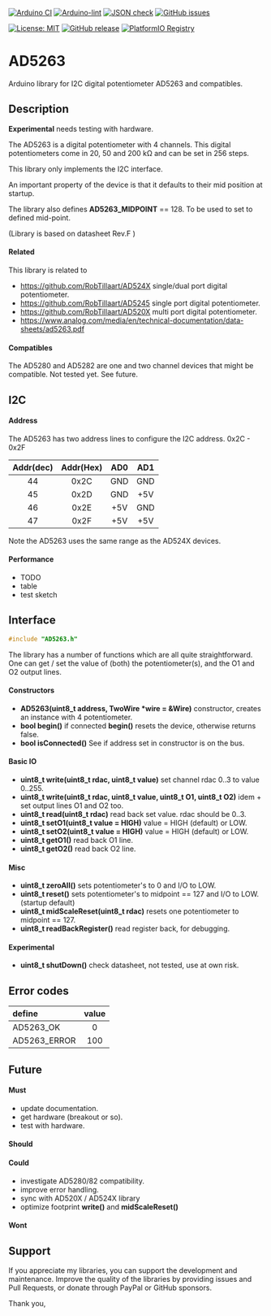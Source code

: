 
[![Arduino CI](https://github.com/RobTillaart/AD5263/workflows/Arduino%20CI/badge.svg)](https://github.com/marketplace/actions/arduino_ci)
[![Arduino-lint](https://github.com/RobTillaart/AD5263/actions/workflows/arduino-lint.yml/badge.svg)](https://github.com/RobTillaart/AD5263/actions/workflows/arduino-lint.yml)
[![JSON check](https://github.com/RobTillaart/AD5263/actions/workflows/jsoncheck.yml/badge.svg)](https://github.com/RobTillaart/AD5263/actions/workflows/jsoncheck.yml)
[![GitHub issues](https://img.shields.io/github/issues/RobTillaart/AD5263.svg)](https://github.com/RobTillaart/AD5263/issues)

[![License: MIT](https://img.shields.io/badge/license-MIT-green.svg)](https://github.com/RobTillaart/AD5263/blob/master/LICENSE)
[![GitHub release](https://img.shields.io/github/release/RobTillaart/AD5263.svg?maxAge=3600)](https://github.com/RobTillaart/AD5263/releases)
[![PlatformIO Registry](https://badges.registry.platformio.org/packages/robtillaart/library/AD5263.svg)](https://registry.platformio.org/libraries/robtillaart/AD5263)


# AD5263

Arduino library for I2C digital potentiometer AD5263 and compatibles.


## Description

**Experimental** needs testing with hardware.

The AD5263 is a digital potentiometer with 4 channels.
This digital potentiometers come in 20, 50 and 200 kΩ
and can be set in 256 steps.

This library only implements the I2C interface.

An important property of the device is that it defaults
to their mid position at startup.

The library also defines **AD5263_MIDPOINT** == 128.
To be used to set to defined mid-point.

(Library is based on datasheet Rev.F )


#### Related

This library is related to

- https://github.com/RobTillaart/AD524X single/dual port digital potentiometer.
- https://github.com/RobTillaart/AD5245 single port digital potentiometer.
- https://github.com/RobTillaart/AD520X multi port digital potentiometer.
- https://www.analog.com/media/en/technical-documentation/data-sheets/ad5263.pdf


#### Compatibles

The AD5280 and AD5282 are one and two channel devices that might be compatible.
Not tested yet. See future.


## I2C

#### Address

The AD5263 has two address lines to configure the I2C address. 0x2C - 0x2F

|  Addr(dec) |  Addr(Hex)  |  AD0  |  AD1  |
|:----------:|:-----------:|:-----:|:-----:|
|    44      |    0x2C     |  GND  |  GND  |
|    45      |    0x2D     |  GND  |  +5V  |
|    46      |    0x2E     |  +5V  |  GND  |
|    47      |    0x2F     |  +5V  |  +5V  |

Note the AD5263 uses the same range as the AD524X devices.


#### Performance

- TODO
- table
- test sketch


## Interface

```cpp
#include "AD5263.h"
```

The library has a number of functions which are all quite straightforward.
One can get / set the value of (both) the potentiometer(s), and the O1 and O2 output lines.


#### Constructors

- **AD5263(uint8_t address, TwoWire \*wire = &Wire)** constructor,
creates an instance with 4 potentiometer.
- **bool begin()** if connected **begin()** resets the device,
otherwise returns false.
- **bool isConnected()** See if address set in constructor is on the bus.


#### Basic IO

- **uint8_t write(uint8_t rdac, uint8_t value)** set channel rdac 0..3 to value 0..255.
- **uint8_t write(uint8_t rdac, uint8_t value, uint8_t O1, uint8_t O2)** idem + set output lines O1 and O2 too.
- **uint8_t read(uint8_t rdac)** read back set value.
rdac should be 0..3.
- **uint8_t setO1(uint8_t value = HIGH)**  value = HIGH (default) or LOW.
- **uint8_t setO2(uint8_t value = HIGH)**  value = HIGH (default) or LOW.
- **uint8_t getO1()** read back O1 line.
- **uint8_t getO2()** read back O2 line.


#### Misc

- **uint8_t zeroAll()** sets potentiometer's to 0 and I/O to LOW.
- **uint8_t reset()** sets potentiometer's to midpoint == 127 and I/O to LOW. (startup default)
- **uint8_t midScaleReset(uint8_t rdac)** resets one potentiometer to midpoint == 127.
- **uint8_t readBackRegister()** read register back, for debugging.


#### Experimental

- **uint8_t shutDown()** check datasheet, not tested, use at own risk.


## Error codes

|  define        |  value  |
|:---------------|:-------:|
|  AD5263_OK     |   0     |
|  AD5263_ERROR  |   100   |


## Future

#### Must

- update documentation.
- get hardware (breakout or so).
- test with hardware.


#### Should


#### Could

- investigate AD5280/82 compatibility.
- improve error handling.
- sync with AD520X / AD524X library
- optimize footprint **write()** and **midScaleReset()**


#### Wont



## Support

If you appreciate my libraries, you can support the development and maintenance.
Improve the quality of the libraries by providing issues and Pull Requests, or
donate through PayPal or GitHub sponsors.

Thank you,

